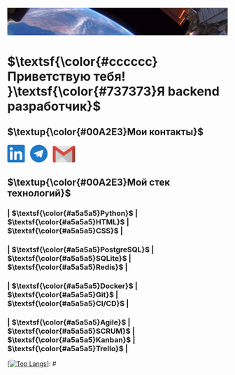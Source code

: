 ![images Planet](images/Planet.png)
# $\textsf{\color{#cccccc}Приветствую тебя! }\textsf{\color{#737373}Я backend разработчик}$  
## $\textup{\color{#00A2E3}Мои контакты}$  
[<img src="./images/001_LL.png" width="40"/>](https://www.linkedin.com/in/konstantin-bezliud-ko-44402872/) &nbsp; 
[<img src="./images/002_TL.png" width="40"/>](https://t.me/Konstantin_Maksimovv) &nbsp; 
[<img src="./images/004_e-mail.png" width="51"/>](mailto:kbrb1515@gmail.com)  
## $\textup{\color{#00A2E3}Мой стек технологий}$
### | $\textsf{\color{#a5a5a5}Python}$ | $\textsf{\color{#a5a5a5}HTML}$ | $\textsf{\color{#a5a5a5}CSS}$ |  
### | $\textsf{\color{#a5a5a5}PostgreSQL}$ | $\textsf{\color{#a5a5a5}SQLite}$ | $\textsf{\color{#a5a5a5}Redis}$ |  
### | $\textsf{\color{#a5a5a5}Docker}$ | $\textsf{\color{#a5a5a5}Git}$ | $\textsf{\color{#a5a5a5}CI/CD}$ |  
### | $\textsf{\color{#a5a5a5}Agile}$ | $\textsf{\color{#a5a5a5}SCRUM}$ | $\textsf{\color{#a5a5a5}Kanban}$ | $\textsf{\color{#a5a5a5}Trello}$ |  
[## $\textup{\color{#00A2E3}Мой GitHub статус}$]: #
[[![Top Langs](https://github-readme-stats.vercel.app/api/top-langs/?username=KonstantinVi&layout=compact&bg_color=22272e&hide_border=true&title_color=a5a5a5&text_color=ffffff)](https://github.com/anuraghazra/github-readme-stats)]: #
